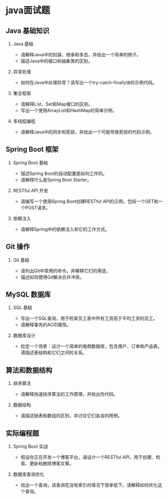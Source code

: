 # java面试题

## Java 基础知识

1. Java 基础

   - 请解释Java中的封装、继承和多态，并给出一个简单的例子。
   - 描述Java中的接口和抽象类的区别。

2. 异常处理

   - 如何在Java中处理异常？请写出一个try-catch-finally块的示例代码。

3. 集合框架

   - 请解释List、Set和Map接口的区别。
   - 写出一个使用ArrayList和HashMap的简单示例。

4. 多线程编程

   - 请解释Java中的同步和死锁，并给出一个可能导致死锁的代码示例。

## Spring Boot 框架

1. Spring Boot 基础

   - 描述Spring Boot的自动配置是如何工作的。
   - 请解释什么是Spring Boot Starter。

2. RESTful API 开发

   - 请编写一个使用Spring Boot创建RESTful API的示例，包括一个GET和一个POST请求。

3. 依赖注入

   - 请解释Spring中的依赖注入和它的工作方式。

## Git 操作

1. Git 基础

   - 请列出Git中常用的命令，并解释它们的用途。
   - 描述如何使用Git解决合并冲突。

## MySQL 数据库

1. SQL 基础

   - 写出一个SQL查询，用于检索员工表中所有工资高于平均工资的员工。
   - 请解释事务的ACID属性。

2. 数据库设计

   - 给定一个场景：设计一个简单的电商数据库，包含用户、订单和产品表。请描述表结构和它们之间的关系。

## 算法和数据结构

1. 排序算法

   - 请解释快速排序算法的工作原理，并给出伪代码。

2. 数据结构

   - 请描述链表和数组的区别，并讨论它们各自的用例。

## 实际编程题

1. Spring Boot 实战

   - 假设你正在开发一个博客平台，请设计一个RESTful API，用于创建、检索、更新和删除博客文章。

2. 数据库查询优化

   - 给出一个查询，该查询在没有索引的情况下效率低下。请解释如何优化这个查询。